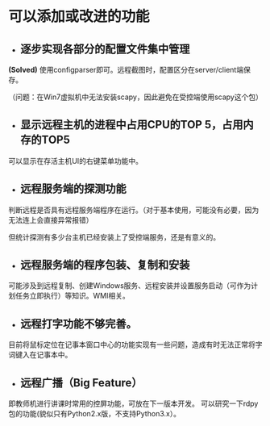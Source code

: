 # 可以添加或改进的功能

- ## 逐步实现各部分的配置文件集中管理 
 **(Solved)** 
使用configparser即可。远程截图时，配置区分在server/client端保存。

（问题：在Win7虚拟机中无法安装scapy，因此避免在受控端使用scapy这个包）

- ## 显示远程主机的进程中占用CPU的TOP 5，占用内存的TOP5
可以显示在存活主机UI的右键菜单功能中。

- ## 远程服务端的探测功能
判断远程是否具有远程服务端程序在运行。（对于基本使用，可能没有必要，因为无法连上会直接异常报错）

但统计探测有多少台主机已经安装上了受控端服务，还是有意义的。

- ## 远程服务端的程序包装、复制和安装
可能涉及到远程复制、创建Windows服务、远程安装并设置服务启动（可作为计划任务立即执行）等知识。WMI相关。

- ## 远程打字功能不够完善。
目前将鼠标定位在记事本窗口中心的功能实现有一些问题，造成有时无法正常将字词键入在记事本中。

- ## 远程广播（Big Feature）
即教师机进行讲课时常用的控屏功能，可放在下一版本开发。
可以研究一下rdpy包的功能(貌似只有Python2.x版，不支持Python3.x）。